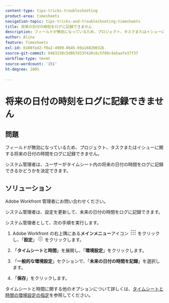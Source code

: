 ```yaml
---
content-type: tips-tricks-troubleshooting
product-area: timesheets
navigation-topic: tips-tricks-and-troubleshooting-timesheets
title: 将来の日付の時刻をログに記録できません
description: フィールドが無効になっているため、プロジェクト、タスクまたはイシューに関する将来の日付の時間をログに記録できません。
author: Alina
feature: Timesheets
exl-id: 6108fad2-f0a2-4989-8645-69a16820032b
source-git-commit: 0483230c5d8b7d33f420c6c5f09c4a5aafe37f37
workflow-type: tm+mt
source-wordcount: '151'
ht-degree: 100%

---
```


# 将来の日付の時刻をログに記録できません

## 問題

フィールドが無効になっているため、プロジェクト、タスクまたはイシューに関する将来の日付の時間をログに記録できません。

システム管理者は、ユーザーがタイムシート内の将来の日付の時間をログに記録できるかどうかを決定できます。

## ソリューション

Adobe Workfront 管理者にお問い合わせください。

システム管理者は、設定を更新して、未来の日付の時間をログに記録できます。

システム管理者として、次の手順を実行します。

1. Adobe Workfront の右上隅にある&#x200B;**メインメニュー**&#x200B;アイコン ![](assets/main-menu-icon.png) をクリックし、「**設定**」![](assets/gear-icon-settings.png) をクリックします。

1. 「**タイムシートと時間**」を展開し、「**環境設定**」をクリックします。

1. 「**一般的な環境設定**」セクションで、「**未来の日付の時間を記録**」を選択します。

1. 「**保存**」をクリックします。

タイムシートと時間に関する他のオプションについて詳しくは、[タイムシートと時間の環境設定の指定](../../administration-and-setup/set-up-workfront/configure-timesheets-schedules/timesheet-and-hour-preferences.md)を参照してください。
